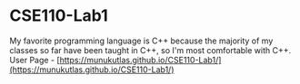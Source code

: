 # CSE110-Lab1
My favorite programming language is C++ because the majority of my classes so far have been taught in C++, so I'm most comfortable with C++.
User Page - [https://munukutlas.github.io/CSE110-Lab1/](https://munukutlas.github.io/CSE110-Lab1/)